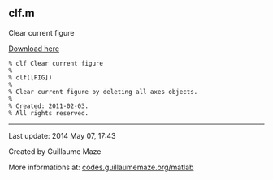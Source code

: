 ## clf.m ##
Clear current figure

[Download here](http://guillaumemaze.googlecode.com/svn/trunk/matlab/codes/overwrite/clf.m)

```
% clf Clear current figure
%
% clf([FIG])
% 
% Clear current figure by deleting all axes objects.
%
% Created: 2011-02-03.
% All rights reserved.
```

---

Last update: 2014 May 07, 17:43

Created by Guillaume Maze

More informations at: [codes.guillaumemaze.org/matlab](http://codes.guillaumemaze.org/matlab)